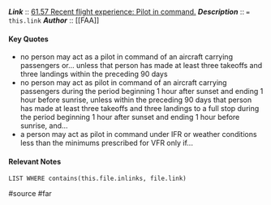 ***Link***      :: [61.57 Recent flight experience: Pilot in command.](https://www.ecfr.gov/current/title-14/section-61.57)
***Description***      :: `= this.link`
***Author*** :: [[FAA]]

#### Key Quotes
* no person may act as a pilot in command of an aircraft carrying passengers or... unless that person has made at least three takeoffs and three landings within the preceding 90 days
* no person may act as pilot in command of an aircraft carrying passengers during the period beginning 1 hour after sunset and ending 1 hour before sunrise, unless within the preceding 90 days that person has made at least three takeoffs and three landings to a full stop during the period beginning 1 hour after sunset and ending 1 hour before sunrise, and...
* a person may act as pilot in command under IFR or weather conditions less than the minimums prescribed for VFR only if...

#### Relevant Notes
```dataview
LIST WHERE contains(this.file.inlinks, file.link)
```

#source #far 